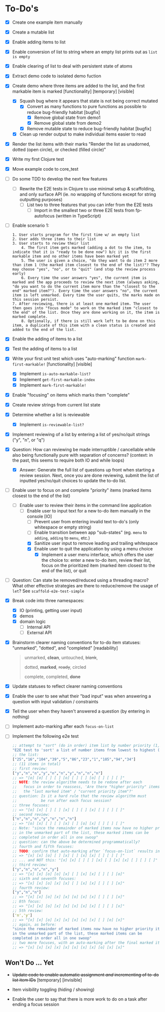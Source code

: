 # To-Do's

- [x] Create one example item manually

- [x] Create a mutable list

- [x] Enable adding items to list

- [x] Enable conversion of list to string where an empty list prints out as `list is empty`

- [x] Enable clearing of list to deal with persistent state of atoms

- [x] Extract demo code to isolated demo fuction 

- [x] Create demo where three items are added to the list, and the first markable item is marked [functionality] [temporary] [visible]
    - [x] Squash bug where it appears that state is not being correct mutated
        - [x] Convert as many functions to pure functions as possible to reduce bug-friendly habitat [bugfix]
            - [x] Remove global state from demo1
            - [x] Remove global state from demo2
        - [x] Remove mutable state to reduce bug-friendly habitat [bugfix]
    - [x] Clean up render output to make individual items easier to read
    
- [x] Render the list items with their marks "Render the list as unadorned, dotted (open circle), or checked (filled circle)"

- [x] Write my first Clojure test

- [x] Move example code to core_test

- [ ] Do some TDD to develop the next few features
    - [ ] Rewrite the E2E tests in Clojure to use minimal setup & scaffolding, and only surface API (ie. no wrapping of functions except for string outputting purposes)
        - [ ] List two to three features that you can infer from the E2E tests
            - [ ] Import in the smallest two or three E2E tests from fp-autofocus (written in TypeScript)

- [ ] Enable scenario 1:
    ```
    1. User starts program for the first time w/ an empty list
    2. User adds three items to their list
    3. User starts to review their list
        4. The first item gets marked (adding a dot to the item, to indicate that it is "ready to be done now") b/c it is the first markable item and no other items have been marked yet
        5. The user is given a choice, "do they want to do item 2 more than item 1 (the marked item closest to the end of the list)"? They may choose "yes", "no", or to "quit" (and stop the review process early)
        6. Every time the user answers "yes", the current item is marked and the app proceeds to review the next item (always asking, "do you want to do the current item more than the "closest to the end" marked item?"). Every time the user answers "no", the current item is left unmarked. Every time the user quits, the marks made on this session persist.
    7. After reviewing, there is at least one marked item. The user then goes into "focus mode" to work on the marked item "closest to the end" of the list. Once they are done working on it, the item is marked complete.
        8. Optionally, if there is still work left to be done on this item, a duplicate of this item with a clean status is created and added to the end of the list.
    
    ```

- [x] Enable the adding of items to a list

- [x] Test the adding of items to a list

- [x] Write your first unit test which uses "auto-marking" function `mark-first-markable!` [functionality] [visible]

    - [x] Implement `is-auto-markable-list?`
    - [x] Implement `get-first-markable-index`
    - [x] Implement `mark-first-markable!`

- [x] Enable "focusing" on items which marks them "complete"

- [x] Create review strings from current list state

- [x] Determine whether a list is reviewable

    - [x] Implement `is-reviewable-list?`

- [x] Implement reviewing of a list by entering a list of yes/no/quit strings ("y", "n", or "q")

- [x] Question: How can reviewing be made interruptible / cancellable while also being functionally pure with separation of concerns? (context: in the past, this seems to require both IO and while loops)

    - [x] Answer: Generate the full list of questions up front when starting a review session. Next, once you are done reviewing, submit the list of inputted yes/no/quit choices to update the to-do list.

- [ ] Enable user to focus on and complete "priority" items (marked items closest to the end of the list)

    - [ ] Enable user to review their items in the command line application
        - [ ] Enable user to input text for a new to-do item manually in the console [IO]
            - [ ] Prevent user from entering invalid text to-do's (only whitespace or empty string)
            - [ ] Enable transition between app "sub-states" (eg. `menu` to `adding`, `adding` to `menu`, etc.)
            - [x] Sanitize user input to remove leading and trailing whitespace
            - [x] Enable user to quit the application by using a menu choice
                - [x] Implement a user menu interface, which offers the user the choice to: enter a new to-do item, review their list, focus on the prioritized item (marked item closest to the end of the list), or quit

- [ ] Question: Can state be removed/reduced using a threading macro? What other effective strategies are there to reduce/remove the usage of `let`? See `scaffold-e2e-test-simple`

- [x] Break code into three namespaces:

    - [x] IO (printing, getting user input)
    - [x] demos
    - [x] domain logic
      - [ ] Internal API
      - [ ] External API

- [x] Brainstorm clearer naming conventions for to-do item statuses: "unmarked", "dotted", and "completed" [readability]

    > unmarked, **clean**, untouched, ~~blank~~, 
    >
    > dotted, **marked**, ~~ready~~, circled
    >
    > complete, completed, **done**

- [x] Update statuses to reflect clearer naming conventions

- [x] Enable the user to see what their "bad input" was when answering a question with input validation / constraints

- [x] Tell the user when they haven't answered a question (by entering in nothing)

- [ ] Implement auto-marking after each `focus-on-list`

- [ ] Implement the following e2e test
    ```clojure
    ;; attempt to "sort" (do in order) item list by number priority (1,2,3...N)
    "E2E test to 'sort' a list of number items from lowest to highest (1,2,3...)"
    ;; the list:
    ["25","16","104","39","5","86","23","1","105","94","34"]
    ;; (11 items in total)
    ;; first review:
    ["y","n","n","y","n","n","y","n","n","n"]
    ;; => "[o] [o] [ ] [ ] [o] [ ] [ ] [o] [ ] [ ] [ ]"
    ;; NOTE: the review algorithm needs to be redone after each
	;;   focus in order to reassess, 'Are there "higher priority" items after
	;;   the "last marked item" / "current priority item"?'
    ;; question: Is it a hard rule that the review algorithm must 
    ;;           be run after each focus session? 
    ;; three focuses:
    ;; => "[o] [x] [ ] [ ] [x] [ ] [ ] [x] [ ] [ ] [ ]"
    ;; second review:
    ["n","n","n","y","n","n","n"]
    ;; => "[o] [x] [ ] [ ] [x] [ ] [o] [x] [ ] [ ] [ ]"
    ;; Note: "since the remainder of marked items now have no higher priority items
    ;; in the unmarked part of the list, these marked items can be
	;; completed in order all in one swoop"
    ;; question: can the above be determined programmatically?
    ;; fourth and fifth focuses:
    ;; TODO: confirm that auto-marking after `focus-on-list` results in this...
    ;; => "[x] [x] [o] [ ] [x] [ ] [x] [x] [ ] [ ] [ ]"
    ;; ... and NOT this: "[x] [x] [ ] [ ] [x] [ ] [x] [x] [ ] [ ] [ ]"
    ;; third review: 
    ["y","n","n","n","y"]
    ;; => "[x] [x] [o] [o] [x] [ ] [x] [x] [ ] [ ] [o]"
    ;; sixth and seventh focuses:
    ;; => "[x] [x] [o] [x] [x] [ ] [x] [x] [ ] [ ] [x]"
    ;; fourth review:
    ["y","n","n"]
    ;; => "[x] [x] [o] [x] [x] [o] [x] [x] [ ] [ ] [x]"
    ;; 8th focus:
    ;; => "[x] [x] [o] [x] [x] [x] [x] [x] [ ] [ ] [x]"
    ;; 5th review:
    ['n','y']
    ;; => "[x] [x] [o] [x] [x] [x] [x] [x] [ ] [o] [x]"
    ;; again, as before:
    "since the remainder of marked items now have no higher priority items
	in the unmarked part of the list, these marked items can be
	completed in order all in one swoop"
    ;; two more focuses, with an auto-marking after the final marked item is marked done:
    ;; => "[x] [x] [x] [x] [x] [x] [x] [x] [o] [x] [x]"
    ```

## Won't Do ... Yet

- ~~Update code to enable automatic assignment *and* incrementing of to-do list item IDs~~ [temporary] [invisible]

- Item visibility toggling (hiding / showing)

- Enable the user to say that there is more work to do on a task after ending a focus session